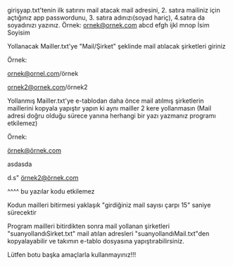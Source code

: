 girişyap.txt'tenin ilk satırını mail atacak mail adresini, 2. satıra
mailiniz için açtığınız app passwordunu, 3. satıra adınızı(soyad hariç),
4.satıra da soyadınızı yazınız.
Örnek:
ornek@ornek.com
abcd efgh ijkl mnop
İsim
Soyisim

Yollanacak Mailler.txt'ye "Mail/Şirket" şeklinde mail atılacak şirketleri giriniz

Örnek:

ornek@ornel.com/örnek

ornek2@ornek.com/örnek2


Yollanmış Mailler.txt'ye e-tablodan daha önce mail atılmış şirketlerin maillerini kopyala yapıştır yapın ki aynı mailler 2 kere yollanmasın
(Mail adresi doğru olduğu sürece yanına herhangi bir yazı yazmanız programı etkilemez)

Örnek:

örnek@örnek.com

asdasda

d.s" örnek2@örnek.com

^^^^ bu yazılar kodu etkilemez


Kodun mailleri bitirmesi yaklaşık "girdiğiniz mail sayısı çarpı 15" saniye sürecektir


Program mailleri bitirdikten sonra mail yollanan şirketleri "suanyollandıSirket.txt"
mail atılan adresleri "suanyollandıMail.txt"den kopyalayabilir ve takımın e-tablo dosyasına yapıştırabilirsiniz.


Lütfen botu başka amaçlarla kullanmayınız!!!


